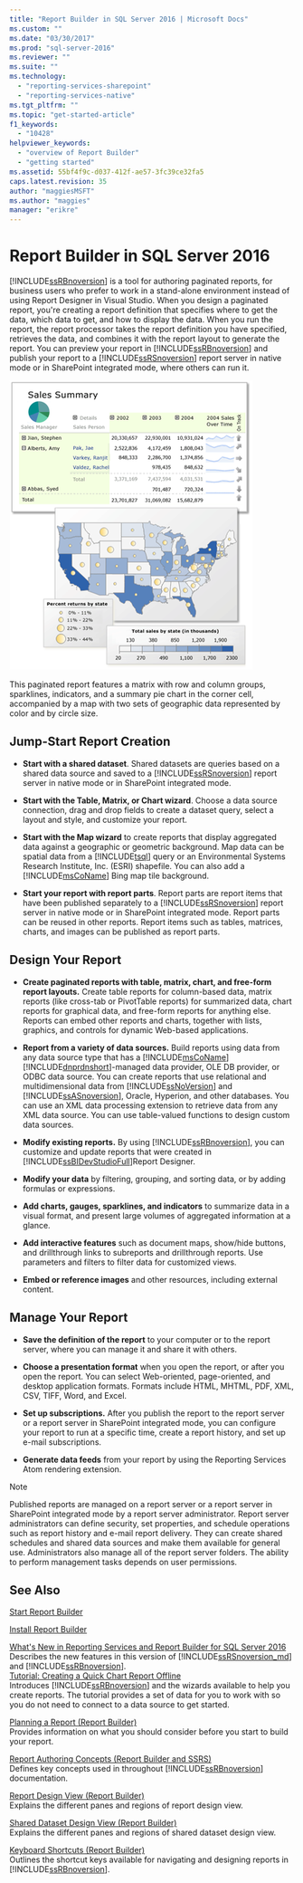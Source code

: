 ```yaml
---
title: "Report Builder in SQL Server 2016 | Microsoft Docs"
ms.custom: ""
ms.date: "03/30/2017"
ms.prod: "sql-server-2016"
ms.reviewer: ""
ms.suite: ""
ms.technology: 
  - "reporting-services-sharepoint"
  - "reporting-services-native"
ms.tgt_pltfrm: ""
ms.topic: "get-started-article"
f1_keywords: 
  - "10428"
helpviewer_keywords: 
  - "overview of Report Builder"
  - "getting started"
ms.assetid: 55bf4f9c-d037-412f-ae57-3fc39ce32fa5
caps.latest.revision: 35
author: "maggiesMSFT"
ms.author: "maggies"
manager: "erikre"
---
```

# Report Builder in SQL Server 2016
  [!INCLUDE[ssRBnoversion](../../includes/ssrbnoversion-md.md)] is a tool for authoring paginated reports, for business users who prefer to work in a stand-alone environment instead of using Report Designer in Visual Studio.  When you design a paginated report, you're creating a report definition that specifies where to get the data, which data to get, and how to display the data. When you run the report, the report processor takes the report definition you have specified, retrieves the data, and combines it with the report layout to generate the report. You can preview your report in [!INCLUDE[ssRBnoversion](../../includes/ssrbnoversion-md.md)] and publish your report to a [!INCLUDE[ssRSnoversion](../../includes/ssrsnoversion-md.md)] report server in native mode or  in SharePoint integrated mode, where others can run it.  
  
 ![rs_GettingStartedReport](../../reporting-services/report-builder/media/rs-gettingstartedreport.png "rs_GettingStartedReport")  
  
 This paginated report features a matrix with row and column groups, sparklines, indicators, and a summary pie chart in the corner cell, accompanied by a map with two sets of geographic data represented by color and by circle size.  
  
##  <a name="JumpStartReptCreation"></a> Jump-Start Report Creation  
  
-   **Start with a shared dataset**. Shared datasets are queries based on a shared data source and saved to a [!INCLUDE[ssRSnoversion](../../includes/ssrsnoversion-md.md)] report server in native mode or  in SharePoint integrated mode.  
  
-   **Start with the Table, Matrix, or Chart wizard**. Choose a data source connection, drag and drop fields to create a dataset query, select a layout and style, and customize your report.  
  
-   **Start with the Map wizard** to create reports that display aggregated data against a geographic or geometric background. Map data can be spatial data from a [!INCLUDE[tsql](../../includes/tsql-md.md)] query or an Environmental Systems Research Institute, Inc. (ESRI) shapefile. You can also add a [!INCLUDE[msCoName](../../includes/msconame-md.md)] Bing map tile background.  
  
-   **Start your report with report parts**. Report parts are report items that have been published separately to a [!INCLUDE[ssRSnoversion](../../includes/ssrsnoversion-md.md)] report server in native mode or  in SharePoint integrated mode. Report parts can be reused in other reports. Report items such as tables, matrices, charts, and images can be published as report parts.  
  
##  <a name="DesignRept"></a> Design Your Report  
  
-   **Create paginated reports with table, matrix, chart, and free-form report layouts.** Create table reports for column-based data, matrix reports (like cross-tab or PivotTable reports) for summarized data, chart reports for graphical data, and free-form reports for anything else. Reports can embed other reports and charts, together with lists, graphics, and controls for dynamic Web-based applications.  
  
-   **Report from a variety of data sources.** Build reports using data from any data source type that has a [!INCLUDE[msCoName](../../includes/msconame-md.md)] [!INCLUDE[dnprdnshort](../../includes/dnprdnshort-md.md)]-managed data provider, OLE DB provider, or ODBC data source. You can create reports that use relational and multidimensional data from [!INCLUDE[ssNoVersion](../../includes/ssnoversion-md.md)] and [!INCLUDE[ssASnoversion](../../includes/ssasnoversion-md.md)], Oracle, Hyperion, and other databases. You can use an XML data processing extension to retrieve data from any XML data source. You can use table-valued functions to design custom data sources.  
  
-   **Modify existing reports.** By using [!INCLUDE[ssRBnoversion](../../includes/ssrbnoversion-md.md)], you can customize and update reports that were created in [!INCLUDE[ssBIDevStudioFull](../../includes/ssbidevstudiofull-md.md)]Report Designer.  
  
-   **Modify your data** by filtering, grouping, and sorting data, or by adding formulas or expressions.  
  
-   **Add charts, gauges, sparklines, and indicators** to summarize data in a visual format, and present large volumes of aggregated information at a glance.  
  
-   **Add interactive features** such as document maps, show/hide buttons, and drillthrough links to subreports and drillthrough reports. Use parameters and filters to filter data for customized views.  
  
-   **Embed or reference images** and other resources, including external content.  
  
##  <a name="ManageRpt"></a> Manage Your Report  
  
-   **Save the definition of the report** to your computer or to the report server, where you can manage it and share it with others.  
  
-   **Choose a presentation format** when you open the report, or after you open the report. You can select Web-oriented, page-oriented, and desktop application formats. Formats include HTML, MHTML, PDF, XML, CSV, TIFF, Word, and Excel.  
  
-   **Set up subscriptions.** After you publish the report to the report server or a report server in SharePoint integrated mode, you can configure your report to run at a specific time, create a report history, and set up e-mail subscriptions.  
  
-   **Generate data feeds** from your report by using the Reporting Services Atom rendering extension.  
  
> [!NOTE]  
>  Published reports are managed on a report server or a report server in SharePoint integrated mode by a report server administrator. Report server administrators can define security, set properties, and schedule operations such as report history and e-mail report delivery. They can create shared schedules and shared data sources and make them available for general use. Administrators also manage all of the report server folders. The ability to perform management tasks depends on user permissions.  
  
## See Also  
  [Start Report Builder](../../reporting-services/report-builder/start-report-builder.md)  
  
  [Install Report Builder](../../reporting-services/install-windows/install-report-builder.md)

  [What's New in Reporting Services and Report Builder for SQL Server 2016](~/reporting-services/what-s-new-in-sql-server-reporting-services-ssrs.md)  
  Describes the new features in this version of [!INCLUDE[ssRSnoversion_md](../../includes/ssrsnoversion-md.md)] and [!INCLUDE[ssRBnoversion](../../includes/ssrbnoversion-md.md)].   
  [Tutorial: Creating a Quick Chart Report Offline](../../reporting-services/report-builder/tutorial-create-a-quick-chart-report-offline-report-builder.md)  
 Introduces [!INCLUDE[ssRBnoversion](../../includes/ssrbnoversion-md.md)] and the wizards available to help you create reports. The tutorial provides a set of data for you to work with so you do not need to connect to a data source to get started.  
  
 [Planning a Report &#40;Report Builder&#41;](../../reporting-services/report-design/planning-a-report-report-builder.md)  
 Provides information on what you should consider before you start to build your report.  
  
 [Report Authoring Concepts &#40;Report Builder and SSRS&#41;](../../reporting-services/report-design/report-authoring-concepts-report-builder-and-ssrs.md)  
 Defines key concepts used in throughout [!INCLUDE[ssRBnoversion](../../includes/ssrbnoversion-md.md)] documentation.  
  
 [Report Design View &#40;Report Builder&#41;](../../reporting-services/report-builder/report-design-view-report-builder.md)  
 Explains the different panes and regions of report design view.  
  
 [Shared Dataset Design View &#40;Report Builder&#41;](../../reporting-services/report-builder/shared-dataset-design-view-report-builder.md)  
 Explains the different panes and regions of shared dataset design view.  
  
 [Keyboard Shortcuts &#40;Report Builder&#41;](../../reporting-services/report-builder/keyboard-shortcuts-report-builder.md)  
 Outlines the shortcut keys available for navigating and designing reports in [!INCLUDE[ssRBnoversion](../../includes/ssrbnoversion-md.md)].  
  

